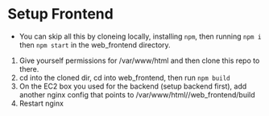 # Setup Frontend
* You can skip all this by cloneing locally, installing `npm`, then running `npm i` then `npm start` in the web_frontend directory.
 
1. Give yourself permissions for /var/www/html and then clone this repo to there.
2. cd into the cloned dir, cd into web_frontend, then run `npm build`
3. On the EC2 box you used for the backend (setup backend first), add another nginx config that points to /var/www/html/<this-repos-folder>/web_frontend/build
4. Restart nginx
